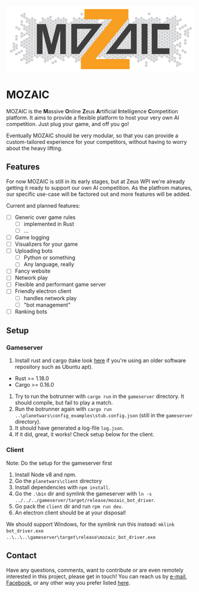 <p align="center"><img src="/resources/Design%205.PNG" alt="MOZAIC"/></p>

# MOZAIC

MOZAIC is the **M**assive **O**nline **Z**eus **A**rtificial **I**ntelligence **C**ompetition platform.
It aims to provide a flexible platform to host your very own AI competition. Just plug your game, and off you go!

Eventually MOZAIC should be very modular, so that you can provide a custom-tailored experience for your competitors, without having to worry about the heavy lifting.

## Features

For now MOZAIC is still in its early stages, but at Zeus WPI we're already getting it ready to support our own AI competition. As the platfrom matures, our specific use-case will be factored out and more features will be added.

Current and planned features:

- [ ] Generic over game rules
  - [ ] implemented in Rust
  - [ ] ...
- [ ] Game logging
- [ ] Visualizers for your game
- [ ] Uploading bots
  - [ ] Python or something
  - [ ] Any language, really
- [ ] Fancy website
- [ ] Network play
- [ ] Flexible and performant game server
- [ ] Friendly electron client
  - [ ] handles network play
  - [ ] "bot management"
- [ ] Ranking bots

## Setup

### Gameserver

1. Install rust and cargo (take look [here](https://rustup.rs/) if you're using an older software repository such as Ubuntu apt).
- Rust >= 1.18.0
- Cargo >= 0.16.0

1. Try to run the botrunner with `cargo run` in the `gameserver` directory. It should compile, but fail to play a match.
1. Run the botrunner again with `cargo run ..\planetwars\config_examples\stub.config.json` (still in the `gameserver` directory).
1. It should have generated a log-file `log.json`.
1. If it did, great, it works! Check setup below for the client.

### Client

Note: Do the setup for the gameserver first

1. Install Node v8 and npm.
1. Go the `planetwars\client` directory
1. Install dependencies with `npm install`.
1. Go the `.\bin` dir and symlink the gameserver with `ln -s ../../../gameserver/target/release/mozaic_bot_driver`.
1. Go pack the `client` dir and run `rpm run dev`.
1. An electron client should be at your disposal!

We should support Windows, for the symlink run this instead: `mklink bot_driver.exe ..\..\..\gameserver\target\release\mozaic_bot_driver.exe`

## Contact

Have any questions, comments, want to contribute or are even remotely interested in this project, please get in touch!
You can reach us by [e-mail](mailto:bestuur@zeus.ugent.be), [Facebook](https://www.facebook.com/zeus.wpi), or any other way you prefer listed [here](https://zeus.ugent.be/about/).
